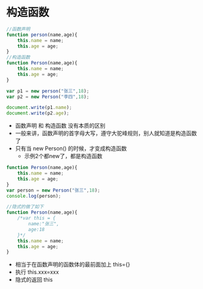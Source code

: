 # 构造函数

```javascript
//函数声明
function person(name,age){
    this.name = name;
    this.age = age;
}
//构造函数
function Person(name,age){
    this.name = name;
    this.age = age;
}

var p1 = new person("张三",18);
var p2 = new Person("李四",18);

document.write(p1.name);
document.write(p2.age);
```

- 函数声明 和 构造函数 没有本质的区别
- 一般来讲，函数声明的首字母大写，遵守大驼峰规则，别人就知道是构造函数了
- 只有当 new Person() 的时候，才变成构造函数
    - 示例2个都new了，都是构造函数



```javascript
function Person(name,age){
    this.name = name;
    this.age = age;
}
var person = new Person("张三",18);
console.log(person);

//隐式的做了如下
function Person(name,age){
    /*var this = {
        name:"张三",
        age:18
    }*/
    this.name = name;
    this.age = age;
}
```

- 相当于在函数声明的函数体的最前面加上  this={}
- 执行 this.xxx=xxx
- 隐式的返回 this
